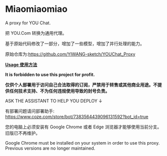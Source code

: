 # Miaomiaomiao

A proxy for YOU Chat.

把 YOU.Com 转换为通用代理。

基于原始代码修改了一部分，增加了一些模型，增加了并行处理的能力。

原始仓库为:https://github.com/YIWANG-sketch/YOUChat_Proxy

[**Usage 使用方法**](usage.md)

**It is forbidden to use this project for profit.**

**仅供个人部署用于访问自己合法取得的订阅，严禁用于转售或其他商业用途。不提供任何技术支持、不为任何违规使用导致的封号负责。**

ASK THE ASSISTANT TO HELP YOU DEPLOY ↓

有部署问题请问部署助手: https://www.coze.com/store/bot/7383564439096131592?bot_id=true

您的电脑上必须安装有 Google Chrome 或者 Edge 浏览器才能够使用当前分支。旧版已不再维护。

Google Chrome must be installed on your system in order to use this proxy. Previous versions are no longer maintained.

